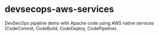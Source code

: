 # devsecops-aws-services
DevSecOps pipeline demo with Apache code using AWS native services (CodeCommit, CodeBuild, CodeDeploy, CodePipeline).
